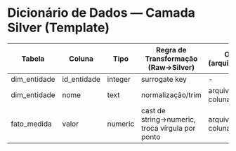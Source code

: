 # Dicionário de Dados — Camada Silver (Template)

| Tabela          | Coluna          | Tipo       | Regra de Transformação (Raw→Silver)         | Origem (arquivo/coluna) |
|-----------------|------------------|------------|----------------------------------------------|-------------------------|
| dim_entidade    | id_entidade      | integer    | surrogate key                                 | -                       |
| dim_entidade    | nome             | text       | normalização/trim                             | arquivo.csv / coluna X  |
| fato_medida     | valor            | numeric    | cast de string→numeric, troca vírgula por ponto| arquivo.csv / coluna Y  |
